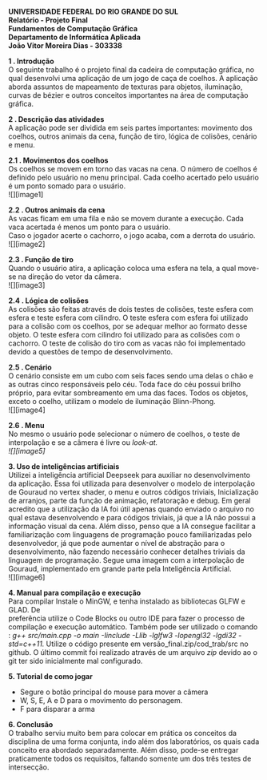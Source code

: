 **UNIVERSIDADE FEDERAL DO RIO GRANDE DO SUL**  
**Relatório \- Projeto Final**  
**Fundamentos de Computação Gráfica**  
**Departamento de Informática Aplicada**  
**João Vitor Moreira Dias \- 303338**

**1 .  Introdução**  
	O seguinte trabalho é o projeto final da cadeira de computação gráfica, no qual desenvolvi uma aplicação de um jogo de caça de coelhos. A aplicação aborda assuntos de mapeamento de texturas para objetos, iluminação, curvas de bézier e outros conceitos importantes na área de computação gráfica.

**2 .   Descrição das atividades**  
	A aplicação pode ser dividida em seis partes importantes: movimento dos coelhos, outros animais da cena, função de tiro, lógica de colisões, cenário e menu.

**2.1 . Movimentos dos coelhos**  
	Os coelhos se movem em torno das vacas na cena. O número de coelhos é definido pelo usuário no menu principal. Cada coelho acertado pelo usuário é um ponto somado para o usuário.  
![][image1]

**2.2 . Outros animais da cena**   
	As vacas ficam em uma fila e não se movem durante a execução. Cada vaca acertada é menos um ponto para o usuário.  
	Caso o jogador acerte o cachorro, o jogo acaba, com a derrota do usuário.  
![][image2]

**2.3 . Função de tiro**  
	Quando o usuário atira, a aplicação coloca uma esfera na tela, a qual move-se na direção do vetor da câmera.  
![][image3]

**2.4 . Lógica de colisões**  
	As colisões são feitas através de dois testes de colisões, teste esfera com esfera e teste esfera com cilindro. O teste esfera com esfera foi utilizado para a colisão com os coelhos, por se adequar melhor ao formato desse objeto. O teste esfera com cilindro foi utilizado para as colisões com o cachorro. O teste de colisão do tiro com as vacas não foi implementado devido a questões de tempo de desenvolvimento.

**2.5 . Cenário**  
	O cenário consiste em um cubo com seis faces sendo uma delas o chão e as outras cinco responsáveis pelo céu. Toda face do céu possui brilho próprio, para evitar sombreamento em uma das faces. Todos os objetos, exceto o coelho, utilizam o modelo de iluminação Blinn-Phong.  
![][image4]

**2.6  . Menu**  
	No mesmo o usuário pode selecionar o número de coelhos, o teste de interpolação e se a câmera é livre ou *look-at.*  
*![][image5]*

**3\.   Uso de inteligências artificiais**  
	Utilizei a inteligência artificial Deepseek para auxiliar no desenvolvimento da aplicação. Essa foi utilizada para desenvolver o modelo de interpolação de Gouraud no vertex shader, o menu e outros códigos triviais, Inicialização de arranjos, parte da função de animação, refatoração e debug. Em geral acredito que a utilização da IA foi útil apenas quando enviado o arquivo no qual estava desenvolvendo e para códigos triviais, já que a IA não possui a informação visual da cena. Além disso, penso que a IA consegue facilitar a familiarização com linguagens de programação pouco familiarizadas pelo desenvolvedor, já que pode aumentar o nível de abstração para o desenvolvimento, não fazendo necessário conhecer detalhes triviais da linguagem de programação. Segue uma imagem com a interpolação de Gouraud, implementado em grande parte pela Inteligência Artificial.  
![][image6]

**4\.   Manual para compilação e execução**  
Para compilar Instale o MinGW, e tenha instalado as bibliotecas GLFW e GLAD. De  
preferência utilize o Code Blocks ou outro IDE para fazer o processo de compilação e execução automático. Também pode ser utilizado o comando : *g++ src/main.cpp \-o main \-Iinclude \-Llib \-lglfw3 \-lopengl32 \-lgdi32 \-std=c++11.* Utilize o código presente em versão\_final.zip/cod\_trab/src no github. O último commit foi realizado através de um arquivo *zip*  devido ao o git ter sido inicialmente mal configurado.

**5\.   Tutorial de como jogar**

* Segure o botão principal do mouse para mover a câmera  
* W, S, E, A e D para o movimento do personagem.  
* F para disparar a arma


**6\. Conclusão**  
	O trabalho serviu muito bem para colocar em prática os conceitos da disciplina de uma forma conjunta, indo além dos laboratórios, os quais cada conceito era abordado separadamente. Além disso, pode-se entregar praticamente todos os requisitos, faltando somente um dos três testes de intersecção.
